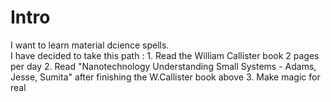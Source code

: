# Intro

I want to learn material dcience spells.  
I have decided to take this path :
    1. Read the William Callister book 2 pages per day
    2. Read "Nanotechnology Understanding Small Systems - Adams, Jesse, Sumita" after finishing the W.Callister book above
    3. Make magic for real
